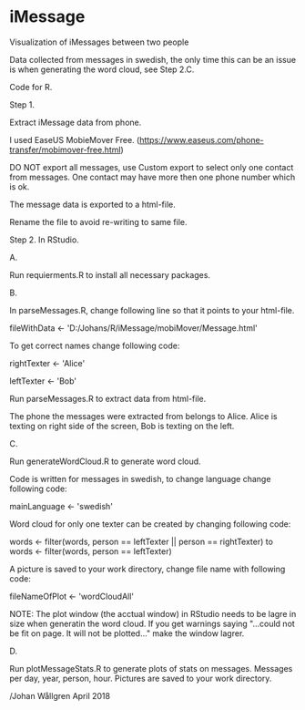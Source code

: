 # iMessage
Visualization of iMessages between two people

Data collected from messages in swedish, the only time this can be an issue is when generating the word cloud, see Step 2.C. 

Code for R.

Step 1.

Extract iMessage data from phone. 

I used EaseUS MobieMover Free. (https://www.easeus.com/phone-transfer/mobimover-free.html)

DO NOT export all messages, use Custom export to select only one contact from messages. One contact may have more then one phone number which is ok.

The message data is exported to a html-file.

Rename the file to avoid re-writing to same file.



Step 2.
In RStudio.

A.

Run requierments.R to install all necessary packages.


B.

In parseMessages.R, change following line so that it points to your html-file.

fileWithData <-
  'D:/Johans/R/iMessage/mobiMover/Message.html'

To get correct names change following code:

rightTexter <- 'Alice'

leftTexter <- 'Bob'

Run parseMessages.R to extract data from html-file.

The phone the messages were extracted from belongs to Alice.
Alice is texting on right side of the screen, Bob is texting on the left. 

C.

Run generateWordCloud.R to generate word cloud. 

Code is written for messages in swedish, to change language change following code:

mainLanguage <- 'swedish'

Word cloud for only one texter can be created by changing following code:

words <- filter(words, person == leftTexter || person == rightTexter) 
to
words <- filter(words, person == leftTexter)

A picture is saved to your work directory, change file name with following code:

fileNameOfPlot <- 'wordCloudAll'

NOTE: The plot window (the acctual window) in RStudio needs to be lagre in size when generatin the word cloud.
If you get warnings saying  "...could not be fit on page. It will not be plotted..." make the window lagrer.


D.

Run plotMessageStats.R to generate plots of stats on messages. Messages per day, year, person, hour.
Pictures are saved to your work directory.

/Johan Wållgren April 2018
